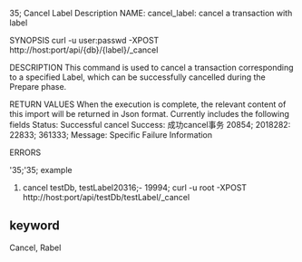 35; Cancel Label
Description
NAME:
cancel_label: cancel a transaction with label

SYNOPSIS
curl -u user:passwd -XPOST http://host:port/api/{db}/{label}/_cancel

DESCRIPTION
This command is used to cancel a transaction corresponding to a specified Label, which can be successfully cancelled during the Prepare phase.

RETURN VALUES
When the execution is complete, the relevant content of this import will be returned in Json format. Currently includes the following fields
Status: Successful cancel
Success: 成功cancel事务
20854; 2018282: 22833; 361333;
Message: Specific Failure Information

ERRORS

'35;'35; example

1. cancel testDb, testLabel20316;- 19994;
curl -u root -XPOST http://host:port/api/testDb/testLabel/_cancel

## keyword
Cancel, Rabel
